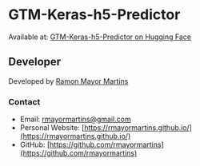 # GTM-Keras-h5-Predictor

Available at: [GTM-Keras-h5-Predictor on Hugging Face](https://huggingface.co/spaces/rmayormartins/gtm-keras-h5-predictor)

## Developer

Developed by [Ramon Mayor Martins](https://rmayormartins.github.io/)

### Contact
- Email: rmayormartins@gmail.com
- Personal Website: [https://rmayormartins.github.io/](https://rmayormartins.github.io/)
- GitHub: [https://github.com/rmayormartins](https://github.com/rmayormartins)
